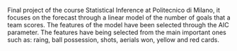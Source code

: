 Final project of the course Statistical Inference at Politecnico di Milano, it focuses on  the forecast through a linear model of the number of goals that a team scores.
The features of the model have been selected through the AIC parameter. The features have being selected from the main important ones such as: raing, ball possession, shots, aerials won, yellow and red cards.
